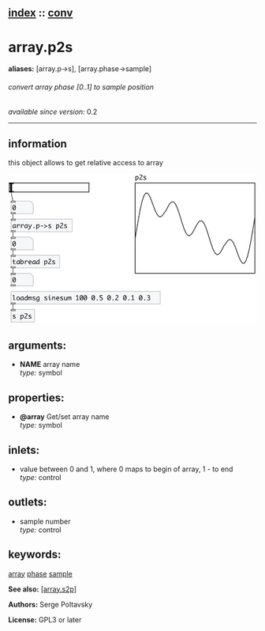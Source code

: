 [index](index.html) :: [conv](category_conv.html)
---

# array.p2s
**aliases:** [array.p-&gt;s], [array.phase-&gt;sample]


###### convert array phase [0..1] to sample position

*available since version:* 0.2

---


## information
this object allows to get relative access to array


[![example](../examples/img/array.p2s.jpg)](../examples/pd/array.p2s.pd)



## arguments:

* **NAME**
array name<br>
_type:_ symbol<br>





## properties:

* **@array** 
Get/set array name<br>
_type:_ symbol<br>



## inlets:

* value between 0 and 1, where 0 maps to begin of array, 1 - to end<br>
_type:_ control



## outlets:

* sample number<br>
_type:_ control



## keywords:

[array](keywords/array.html)
[phase](keywords/phase.html)
[sample](keywords/sample.html)



**See also:**
[\[array.s2p\]](array.s2p.html)




**Authors:** Serge Poltavsky




**License:** GPL3 or later





